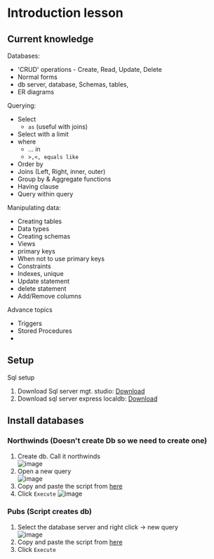 # Introduction lesson


## Current knowledge

Databases:
- 'CRUD' operations - Create, Read, Update, Delete
- Normal forms
- db server, database, Schemas, tables, 
- ER diagrams

Querying:
- Select
   - `as` (useful with joins)
- Select with a limit
- where
  - ... in
  - `>,<, equals like`
- Order by
- Joins (Left, Right, inner, outer)
- Group by & Aggregate functions
- Having clause
- Query within query


Manipulating data:
- Creating tables
- Data types
- Creating schemas
- Views
- primary keys
- When not to use primary keys
- Constraints
- Indexes, unique
- Update statement
- delete statement
- Add/Remove columns

Advance topics
- Triggers
- Stored Procedures
- 



## Setup
Sql setup

1. Download Sql server mgt. studio: [Download](https://docs.microsoft.com/en-us/sql/ssms/download-sql-server-management-studio-ssms?view=sql-server-ver15)
2. Download sql server express localdb: [Download](https://docs.microsoft.com/en-us/sql/database-engine/configure-windows/sql-server-express-localdb?view=sql-server-ver15)

## Install databases
### Northwinds (Doesn't create Db so we need to create one)
1. Create db. Call it northwinds  
![image](https://github.com/user-attachments/assets/8ff64087-45ed-427f-b23e-92bf389109d4)
2. Open a new query  
![image](https://github.com/user-attachments/assets/c842f4a2-fbb6-4499-9bd4-a431d99446b6)
3. Copy and paste the script from [here](https://github.com/microsoft/sql-server-samples/blob/master/samples/databases/northwind-pubs/instnwnd.sql)
4. Click `Execute`
![image](https://github.com/user-attachments/assets/a06296ab-22fa-4981-bb06-917a47a6dffc)

### Pubs (Script creates db)
1. Select the database server and right click -> new query  
![image](https://github.com/user-attachments/assets/b6c7b239-9525-4a75-85f6-a72d41623aa0)
2. Copy and paste the script from [here](https://github.com/microsoft/sql-server-samples/blob/master/samples/databases/northwind-pubs/instpubs.sql)
3. Click `Execute`  


